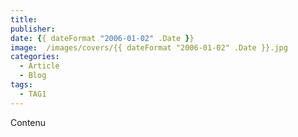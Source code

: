 ```yaml
---
title:
publisher:
date: {{ dateFormat "2006-01-02" .Date }}
image:  /images/covers/{{ dateFormat "2006-01-02" .Date }}.jpg
categories:
  - Article
  - Blog
tags:
  - TAG1
---
```


Contenu
